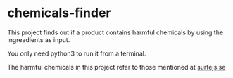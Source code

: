 # chemicals-finder
This project finds out if a product contains harmful chemicals by using the ingreadients as input.

You only need python3 to run it from a terminal.

The harmful chemicals in this project refer to those mentioned at [surfejs.se](https://www.surfejs.se/varstingamnen/)
